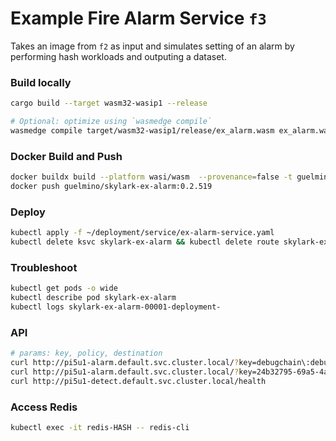 # Example Fire Alarm Service `f3`
Takes an image from `f2` as input and simulates setting of an alarm by performing hash workloads and outputing a dataset.

### Build locally
```bash
cargo build --target wasm32-wasip1 --release

# Optional: optimize using `wasmedge compile`
wasmedge compile target/wasm32-wasip1/release/ex_alarm.wasm ex_alarm.wasm
```
### Docker Build and Push
```bash
docker buildx build --platform wasi/wasm  --provenance=false -t guelmino/skylark-ex-alarm:0.2.519 .
docker push guelmino/skylark-ex-alarm:0.2.519
```
### Deploy
```bash
kubectl apply -f ~/deployment/service/ex-alarm-service.yaml
kubectl delete ksvc skylark-ex-alarm && kubectl delete route skylark-ex-alarm && kubectl delete configuration skylark-ex-alarm && kubectl delete svc skylark-ex-alarm
```
### Troubleshoot
```bash
kubectl get pods -o wide
kubectl describe pod skylark-ex-alarm
kubectl logs skylark-ex-alarm-00001-deployment-
```

### API
```bash
# params: key, policy, destination
curl http://pi5u1-alarm.default.svc.cluster.local/?key=debugchain\:debugchain:pi5u2-detect\&policy=Skylark\&destination=pi5u1
curl http://pi5u1-alarm.default.svc.cluster.local/?key=24b32795-69a5-4ac1-9762-e0f644abd0bf\:pi5u4-detect\&policy=Skylark\&destination=pi5u1
curl http://pi5u1-detect.default.svc.cluster.local/health
```
### Access Redis
```bash
kubectl exec -it redis-HASH -- redis-cli
```


